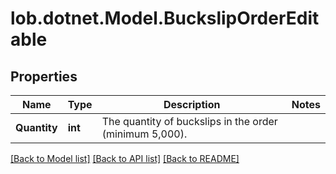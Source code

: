 # lob.dotnet.Model.BuckslipOrderEditable

## Properties

Name | Type | Description | Notes
------------ | ------------- | ------------- | -------------
**Quantity** | **int** | The quantity of buckslips in the order (minimum 5,000). | 

[[Back to Model list]](../README.md#documentation-for-models) [[Back to API list]](../README.md#documentation-for-api-endpoints) [[Back to README]](../README.md)

